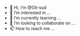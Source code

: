 - 👋 Hi, I’m @Git-sud
- 👀 I’m interested in ...
- 🌱 I’m currently learning ...
- 💞️ I’m looking to collaborate on ...
- 📫 How to reach me ...

<!---
Git-sud/Git-sud is a ✨ special ✨ repository because its `README.md` (this file) appears on your GitHub profile.
You can click the Preview link to take a look at your changes.
--->
